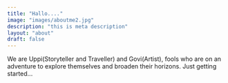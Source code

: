 ```yaml
---
title: "Hallo...."
image: "images/aboutme2.jpg"
description: "this is meta description"
layout: "about"
draft: false
---
```


We are Uppi(Storyteller and Traveller) and Govi(Artist), fools who are on an adventure to explore themselves and broaden their horizons. Just getting started...
